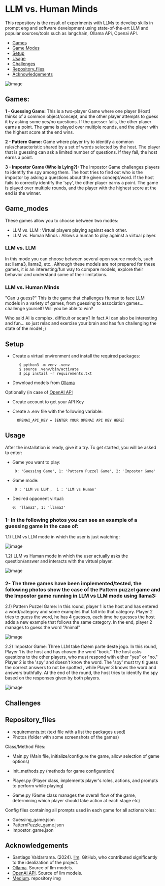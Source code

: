 # LLM vs. Human Minds

This repository is the result of experiments with LLMs to develop skills in prompt eng and software development using state-of-the-art LLM and popular sources/tools such as langchain, Ollama APi, Openai API.
- [Games](#Games)
- [Game Modes](#Game_modes)
- [Setup](#Setup)
- [Usage](#usage)
- [Challenges](#Challenges)
- [Repository_files](#Repository_files)
- [Acknowledgements](#Acknowledgements)
  
![image](https://github.com/AMfeta99/LLM-vs.-Human-Minds/assets/74252797/fc4107c1-d87f-41fb-9475-67dbc9b453fa)

## Games:
**1 - Guessing Game:**
   This is a two-player Game where one player (Host) thinks of a common object/concept, and the other player attempts to guess it by asking some yes/no questions. If the guesser fails, the other player earns a point. The game is played over multiple rounds, and the player with the highest score at the end wins.

**2 - Pattern Game:**
   Game where player try to identify a common rule/characteristic shared by a set of words selected by the host. The player that is guessing can ask a limited number of questions. If they fail, the host earns a point.

**3 - Impostor Game (Who is Lying?):**
   The Impostor Game challenges players to identify the spy among them. The host tries to find out who is the impostor by asking a questions about the given concept/word. If the host fails to correctly identify the 'spy', the other player earns a point. The game is played over multiple rounds, and the player with the highest score at the end is the winner.


## Game_modes
These games allow you to choose between two modes:
- LLM vs. LLM
   : Virtual players playing against each other.
- LLM vs. Human Minds
   : Allows a human to play against a virtual player.

### LLM vs. LLM
In this mode you can choose between several open source models, such as: llama3, llama2, etc..
Although these models are not prepared for these games, it is an interesting/fun way to compare models, explore their behavior and understand some of their limitations.

### LLM vs. Human Minds
"Can u guess?" This is the game that challenges Human to face LLM models in a variety of games, from guessing to association games... challenge yourself! Will you be able to win?

Who said AI is complex, difficult or scary? In fact AI can also be interesting and fun...  so just relax and exercise your brain and has fun challenging the state of the model ;)


## Setup
- Create a virtual environment and install the required packages:
  
         $ python3 -m venv .venv
         $ source .venv/bin/activate
         $ pip install -r requirements.txt
- Download models from [Ollama](https://ollama.com/)

Optionally (in case of [OpenAI API](https://openai.com/index/openai-api)
- Create account to get your API Key
- Create a .env file with the following variable:
  
        OPENAI_API_KEY = [ENTER YOUR OPENAI API KEY HERE]

## Usage
After the installation is ready, give it a try. To get started, you will be asked to enter: 
-  Game you want to play:
  
        0: 'Guessing Game', 1: 'Pattern Puzzel Game', 2: 'Impostor Game'
   
-  Game mode:
  
        0 : 'LLM vs LLM',  1 : 'LLM vs Human'
   
-  Desired opponent virtual:

       0: 'llama2', 1: 'llama3'


### 1- In the following photos you can see an example of a guessing game in the case of:

1.1) LLM vs LLM mode in which the user is just watching:

![image](https://github.com/user-attachments/assets/70b1d560-86aa-4d63-9658-7b000d398bea)

1.2) LLM vs Human mode in which the user actually asks the question/answer and interacts with the virtual player.

![image](https://github.com/user-attachments/assets/571424ec-bc80-45bc-a386-d0310524b8c2) 


### 2- The three games have been implemented/tested, the following photos show the case of the Pattern puzzel game and the Impostor game running in LLM vs LLM mode using llama3:

2.1) Pattern Puzzel Game: In this round, player 1 is the host and has entered a word/category and some examples that fall into that category. Player 2 tries to guess the word, he has 4 guesses, each time he guesses the host adds a new example that follows the same category. In the end, player 2 manages to guess the word "Animal"

![image](https://github.com/user-attachments/assets/d46076c6-a222-45e2-b2af-9e78e3c9847e)

2.2) Impostor Game: Three LLM take fazem parte deste jogo. In this round, Player 1 is the host and has chosen the word "book." The host asks questions to the other players, who must respond with either "yes" or "no." Player 2 is the 'spy' and doesn't know the word. The 'spy' must try ti guess the correct answers to not be spotted , while Player 3 knows the word and answers truthfully. At the end of the round, the host tries to identify the spy based on the responses given by both players.

![image](https://github.com/user-attachments/assets/0ed93623-52f7-4cb0-888e-a0caa2231b5e)


## Challenges

## Repository_files
  - requirements.txt (text file with a list the packages used)
  - Photos (folder with some screenshots of the games)

Class/Method Files:

  - Main.py (Main file, initialize/configure the game, allow selection of game options)
  
  - Init_methods.py (methods for game configuration)
  
  - Player.py (Player class, implements player's roles, actions, and prompts to perform while playing)
  
  - Game.py (Game class manages the overall flow of the game, determining which player should take action at each stage etc)

Config files containing all prompts used in each game for all actions/roles:
  - Guessing_game.json
  - PatternPuzzle_game.json
  - Impostor_game.json


## Acknowledgements
- Santiago Valdarrama. (2024). [llm](https://github.com/svpino/llm/tree/main). GitHub, who contributed significantly to the idealization of the project.
- [Ollama](https://ollama.com/). Source of llm models.
- [OpenAi API](https://openai.com/index/openai-api/). Source of llm models.
- [Medium](https://medium.com/@GPTPlus/ai-in-human-robot-interaction-884ef04bdd88). repository img
